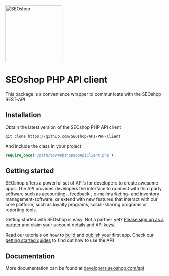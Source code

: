 <img src="https://scontent-a-ams.xx.fbcdn.net/hphotos-xap1/v/t1.0-9/10443424_727097724014585_7578043792323712477_n.png?oh=0fff58db1e59b01f6a7aee61ee5b95f7&oe=54991860" width="180" height="180" alt="SEOshop" />

# SEOshop PHP API client
This package is a convenience wrapper to communicate with the SEOshop REST-API

## Installation
Obtain the latest version of the SEOshop PHP API client
```
git clone https://github.com/SEOshop/API-PHP-Client
```

And include the class in your project
```php
require_once('/path/to/WebshopappApiClient.php');
```

## Getting started
SEOshop offers a powerful set of API’s for developers to create awesome apps. The API provides developers the interface to connect with third party software such as accounting-, feedback-, e-mailmarketing- and inventory management-software, or extend with new features that interact with our core platform, such as loyalty programs, social-sharing programs or reporting tools.

Getting started with SEOshop is easy. Not a partner yet? [Please sign up as a partner](http://www.getseoshop.com/partners/partner-signup/) and claim your account details and API keys.

Read our tutorials on how to [build](http://developers.seoshop.com/api/tutorials/build-an-app) and [publish](http://developers.seoshop.com/api/tutorials/publish-an-app) your first app. Check our [getting started guides](http://developers.seoshop.com/api/getting-started) to find out how to use the API

## Documentation
More documentation can be found at [developers.seoshop.com/api](http://developers.seoshop.com/api)